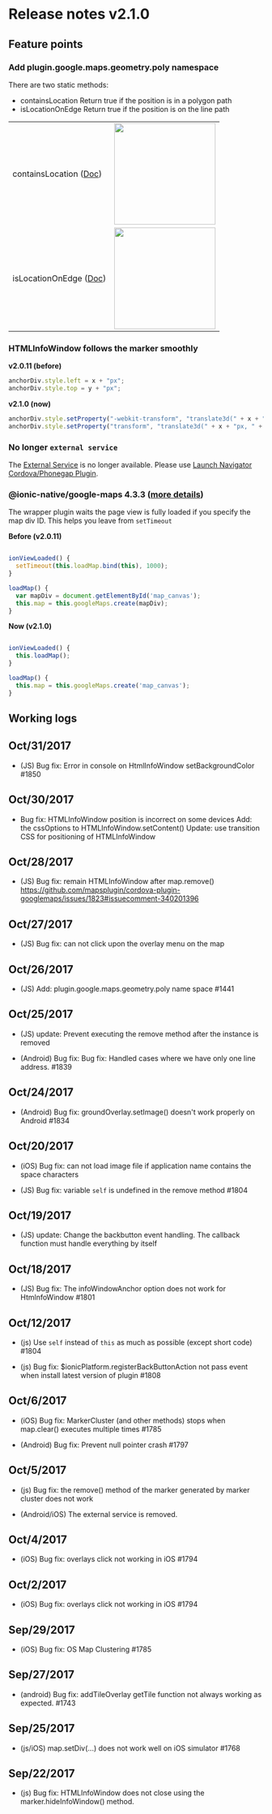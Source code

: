 # Release notes v2.1.0

Feature points
------------------------------------------------------------------------

### Add plugin.google.maps.geometry.poly namespace

There are two static methods:
  - containsLocation
      Return true if the position is in a polygon path
  - isLocationOnEdge
      Return true if the position is on the line path

<table>
<tr>
  <td>containsLocation (<a href="https://github.com/mapsplugin/cordova-plugin-googlemaps-doc/blob/master/v2.0.0/class/utilities/geometry/poly/containsLocation/README.md">Doc</a>)</td>
  <td>
    <img src="https://github.com/mapsplugin/cordova-plugin-googlemaps-doc/raw/master/v2.0.0/class/utilities/geometry/poly/containsLocation/image.gif" width="200">
  </td>
</tr>
<tr>
  <td>isLocationOnEdge (<a href="https://github.com/mapsplugin/cordova-plugin-googlemaps-doc/blob/master/v2.0.0/class/utilities/geometry/poly/isLocationOnEdge/README.md">Doc</a>)</td>
  <td>
    <img src="https://github.com/mapsplugin/cordova-plugin-googlemaps-doc/raw/master/v2.0.0/class/utilities/geometry/poly/isLocationOnEdge/image.gif" width="200">
  </td>
</tr>
</table>


### HTMLInfoWindow follows the marker smoothly

**v2.0.11 (before)**

```js
anchorDiv.style.left = x + "px";
anchorDiv.style.top = y + "px";
```

**v2.1.0 (now)**

```js
anchorDiv.style.setProperty("-webkit-transform", "translate3d(" + x + "px, " + y + "px, 0)");
anchorDiv.style.setProperty("transform", "translate3d(" + x + "px, " + y + "px, 0)");
```

### No longer `external service`

The [External Service](https://github.com/mapsplugin/cordova-plugin-googlemaps-doc/blob/master/v1.4.0/class/External-Service/README.md) is no longer available.
Please use [Launch Navigator Cordova/Phonegap Plugin](https://github.com/dpa99c/phonegap-launch-navigator).

### @ionic-native/google-maps 4.3.3  ([more details](./ionic-googlemaps-4.3.3/README.md))

The wrapper plugin waits the page view is fully loaded if you specify the map div ID.
This helps you leave from `setTimeout`

**Before (v2.0.11)**

```TypeScript

ionViewLoaded() {
  setTimeout(this.loadMap.bind(this), 1000);
}

loadMap() {
  var mapDiv = document.getElementById('map_canvas');
  this.map = this.googleMaps.create(mapDiv);
}
```

**Now (v2.1.0)**

```TypeScript

ionViewLoaded() {
  this.loadMap();
}

loadMap() {
  this.map = this.googleMaps.create('map_canvas');
}
```


Working logs
------------------------------------------------------------------------

## Oct/31/2017

- (JS) Bug fix: Error in console on HtmlInfoWindow setBackgroundColor #1850

## Oct/30/2017

- Bug fix: HTMLInfoWindow position is incorrect on some devices
Add: the cssOptions to HTMLInfoWindow.setContent()
Update: use transition CSS for positioning of HTMLInfoWindow

## Oct/28/2017

- (JS) Bug fix: remain HTMLInfoWindow after map.remove()
  https://github.com/mapsplugin/cordova-plugin-googlemaps/issues/1823#issuecomment-340201396

## Oct/27/2017

- (JS) Bug fix: can not click upon the overlay menu on the map

## Oct/26/2017

- (JS) Add: plugin.google.maps.geometry.poly name space #1441

## Oct/25/2017

- (JS) update: Prevent executing the remove method after the instance is removed

- (Android) Bug fix: Bug fix: Handled cases where we have only one line address. #1839

## Oct/24/2017

- (Android) Bug fix: groundOverlay.setImage() doesn't work properly on Android #1834

## Oct/20/2017

- (iOS) Bug fix: can not load image file if application name contains the space characters

- (JS) Bug fix: variable `self` is undefined in the remove method #1804

## Oct/19/2017

- (JS) update: Change the backbutton event handling. The callback function must handle everything by itself

## Oct/18/2017

- (JS) Bug fix: The infoWindowAnchor option does not work for HtmlnfoWindow #1801

## Oct/12/2017

- (js) Use `self` instead of `this` as much as possible (except short code) #1804

- (js) Bug fix: $ionicPlatform.registerBackButtonAction not pass event when install latest version of plugin #1808

## Oct/6/2017

- (iOS) Bug fix: MarkerCluster (and other methods) stops when map.clear() executes multiple times #1785

- (Android) Bug fix: Prevent null pointer crash #1797

## Oct/5/2017

- (js) Bug fix: the remove() method of the marker generated by marker cluster does not work

- (Android/iOS) The external service is removed.

## Oct/4/2017

- (iOS) Bug fix: overlays click not working in iOS #1794

## Oct/2/2017

- (iOS) Bug fix: overlays click not working in iOS #1794

## Sep/29/2017

- (iOS) Bug fix: OS Map Clustering #1785

## Sep/27/2017

- (android) Bug fix: addTileOverlay getTile function not always working as expected. #1743

## Sep/25/2017

- (js/iOS) map.setDiv(...) does not work well on iOS simulator #1768

## Sep/22/2017

- (js) Bug fix: HTMLInfoWindow does not close using the marker.hideInfoWindow() method.
